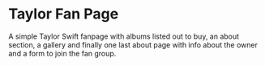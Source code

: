 # Taylor Fan Page
A simple Taylor Swift fanpage with albums listed out to buy, an about section, a gallery and finally one last about page with info about the owner and a form to join the fan group.

